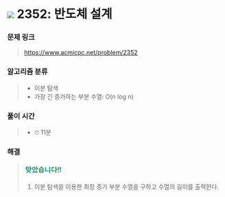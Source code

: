 # <img src="https://static.solved.ac/tier_small/14.svg" width=30> 2352: 반도체 설계 

### 문제 링크
> https://www.acmicpc.net/problem/2352

### 알고리즘 분류
>- 이분 탐색
>- 가장 긴 증가하는 부분 수열: O(n log n)

### 풀이 시간
>- ⏱ 11분

### 해결
> ![good](../../../Img/good.png)
>1. 이분 탐색을 이용한 최장 증가 부분 수열을 구하고 수열의 길이를 출력한다.
